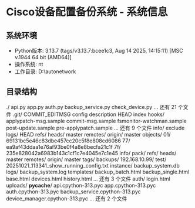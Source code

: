
# Cisco设备配置备份系统 - 系统信息

## 系统环境
- Python版本: 3.13.7 (tags/v3.13.7:bcee1c3, Aug 14 2025, 14:15:11) [MSC v.1944 64 bit (AMD64)]
- 操作系统: nt
- 工作目录: D:\autonetwork

## 目录结构
./
  api.py
  app.py
  auth.py
  backup_service.py
  check_device.py
  ... 还有 21 个文件
  .git/
    COMMIT_EDITMSG
    config
    description
    HEAD
    index
    hooks/
      applypatch-msg.sample
      commit-msg.sample
      fsmonitor-watchman.sample
      post-update.sample
      pre-applypatch.sample
      ... 还有 9 个文件
    info/
      exclude
    logs/
      HEAD
      refs/
        heads/
          master
        remotes/
          origin/
            master
    objects/
      01/
        69131bc5e46c83dbe457cc20c5f8e808cd6086
      77/
        ea9af43ddaa1e76af93be0f4a8e8becfa21c1f
      7f/
        235e828042a6983b143c1cf1c7e4045e7c1e45
      info/
      pack/
    refs/
      heads/
        master
      remotes/
        origin/
          master
      tags/
  backups/
    192.168.10.99/
    test/
      20251021_113341_show_running_config.txt
  instance/
    backup_system.db
  logs/
    backup_system.log
  templates/
    backup_batch.html
    backup_single.html
    base.html
    devices.html
    history.html
    ... 还有 3 个文件
    auth/
      login.html
  uploads/
  __pycache__/
    api.cpython-313.pyc
    app.cpython-313.pyc
    auth.cpython-313.pyc
    backup_service.cpython-313.pyc
    device_manager.cpython-313.pyc
    ... 还有 2 个文件
